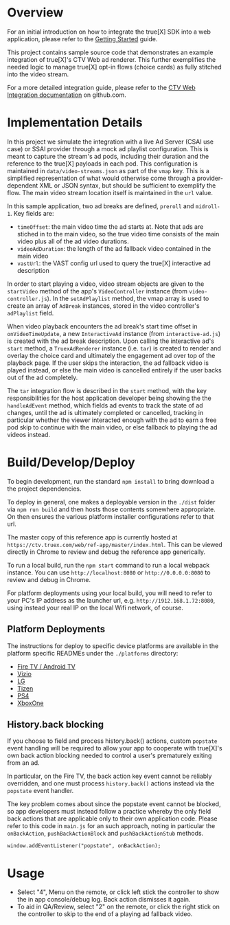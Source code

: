 # Overview

For an initial introduction on how to integrate the true[X] SDK into a web application, please refer to the [Getting Started](./GETTING_STARTED.md) guide.

This project contains sample source code that demonstrates an example integration of true[X]'s CTV Web ad renderer. This further exemplifies the needed logic to manage true[X] opt-in flows (choice cards) as 
fully stitched into the video stream. 

For a more detailed integration guide, please refer to the [CTV Web Integration documentation](https://github.com/socialvibe/truex-ctv-web-integration) on github.com.

# Implementation Details

In this project we simulate the integration with a live Ad Server (CSAI use case) or SSAI provider through a mock ad playlist configuration. This is meant to capture the stream's ad pods, including their duration and the reference to the true[X] payloads in each pod. This configuration is maintained in `data/video-streams.json` as part of the `vmap` key. This is a simplified representation of what would otherwise come through a provider-dependent XML or JSON syntax, but should be sufficient to exemplify the flow. The main video stream location itself is maintained in the `url` value.

In this sample application, two ad breaks are defined, `preroll` and `midroll-1`. Key fields are:
* `timeOffset`: the main video time the ad starts at. Note that ads are stiched in to the main video, so the true video time consists of the main video plus all of the ad video durations.
* `videoAdDuration`: the length of the ad fallback video contained in the main video
* `vastUrl`: the VAST config url used to query the true[X] interactive ad description

In order to start playing a video, video stream objects are given to the `startVideo` method of the app's `VideoController` instance (from `video-controller.js`). In the `setAdPlaylist` method, the vmap array is used to create an array of `AdBreak` instances, stored in the video controller's `adPlaylist` field.

When video playback encounters the ad break's start time offset in `onVideoTimeUpdate`, a new `InteractiveAd` instance (from `interactive-ad.js`) is created with the ad break description. Upon calling the interactive ad's `start` method, a `TruexAdRenderer` instance (i.e. `tar`) is created to render and overlay the choice card and ultimately the engagement ad over top of the playback page. If the user skips the interaction, the ad fallback video is played instead, or else the main video is cancelled entirely if the user backs out of the ad completely.

The `tar` integration flow is described in the `start` method, with the key responsibilities for the host application developer being showing the the `handleAdEvent` method, which fields ad events to track the state of ad changes, until the ad is ultimately completed or cancelled, tracking in particular whether the viewer interacted enough with the ad to earn a free pod skip to continue with the main video, or else fallback to playing the ad videos instead.

# Build/Develop/Deploy

To begin development, run the standard `npm install` to bring download a the project dependencies.

To deploy in general, one makes a deployable version in the `./dist` folder via `npm run build` and then hosts those contents somewhere appropriate. On then ensures the various platform installer configurations refer to that url.

The master copy of this reference app is currently hosted at `https://ctv.truex.com/web/ref-app/master/index.html`. This can be viewed directly in Chrome to review and debug the reference app generically.

To run a local build, run the `npm start` command to run a local webpack instance. You can use `http://localhost:8080` or `http://0.0.0.0:8080` to review and debug in Chrome.

For platform deployments using your local build, you will need to refer to your PC's IP address as the launcher url, e.g. `http://1912.168.1.72:8080`, using instead your real IP on the local Wifi network, of course. 

## Platform Deployments

The instructions for deploy to specific device platforms are available in the platform specific READMEs under the `./platforms` directory:
* [Fire TV / Android TV](./platforms/FireTV/README.md)
* [Vizio](./platforms/Vizio/README.md)
* [LG](./platforms/LG/README.md)
* [Tizen](./platforms/Tizen/README.md)
* [PS4](./platforms/PS4/README.md)
* [XboxOne](./platforms/XboxOne/README.md)

## History.back blocking

If you choose to field and process history.back() actions, custom `popstate` event handling will be required to allow your app
to cooperate with true[X]'s own back action blocking needed to control a user's prematurely exiting from an ad.

In particular, on the Fire TV, the back action key event cannot be reliably overridden, and one must 
process `history.back()` actions instead via the `popstate` event handler.

The key problem comes about since the popstate event cannot be blocked, so app developers must instead follow a practice 
whereby the only field back actions that are applicable only to their own application code. Please refer to this 
code in `main.js` for an such approach, noting in particular the `onBackAction`, `pushBackActionBlock` 
and `pushBackActionStub` methods.
```
window.addEventListener("popstate", onBackAction);
```

# Usage

* Select "4", Menu on the remote, or click left stick the controller to show the in app console/debug log. Back action dismisses it again.
* To aid in QA/Review, select "2" on the remote, or click the right stick on the controller to skip to the end of a playing ad fallback video.